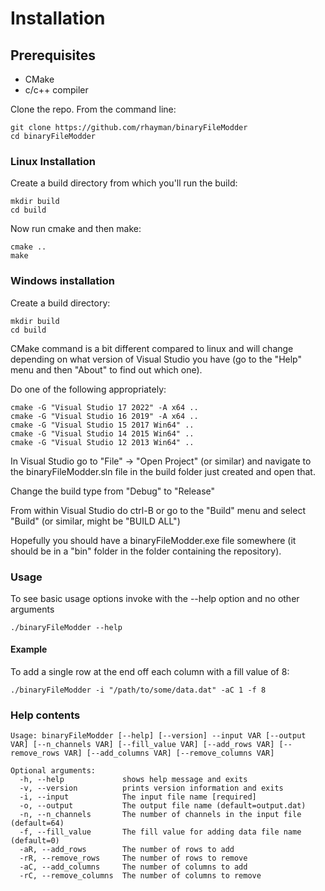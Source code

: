 # Installation

## Prerequisites

- CMake
- c/c++ compiler

Clone the repo. From the command line:

```
git clone https://github.com/rhayman/binaryFileModder
cd binaryFileModder
```

### Linux Installation

Create a build directory from which you'll run the build:

```
mkdir build
cd build
```

Now run cmake and then make:

```
cmake ..
make
```

### Windows installation

Create a build directory:

```
mkdir build
cd build
```

CMake command is a bit different compared to linux and will change depending on what version of Visual Studio you have (go to the "Help" menu and then "About" to find out which one).

Do one of the following appropriately:

```
cmake -G "Visual Studio 17 2022" -A x64 ..
cmake -G "Visual Studio 16 2019" -A x64 ..
cmake -G "Visual Studio 15 2017 Win64" ..
cmake -G "Visual Studio 14 2015 Win64" ..
cmake -G "Visual Studio 12 2013 Win64" ..
```

In Visual Studio go to "File" -> "Open Project" (or similar) and navigate to the binaryFileModder.sln file in the build folder just created and open that.

Change the build type from "Debug" to "Release"

From within Visual Studio do ctrl-B or go to the "Build" menu and select "Build" (or similar, might be "BUILD ALL")

Hopefully you should have a binaryFileModder.exe file somewhere (it should be in a "bin" folder in the folder containing the repository).

### Usage

To see basic usage options invoke with the --help option and no other arguments

```
./binaryFileModder --help
```

#### Example
To add a single row at the end off each column with a fill value of 8:

```
./binaryFileModder -i "/path/to/some/data.dat" -aC 1 -f 8
```

### Help contents

```
Usage: binaryFileModder [--help] [--version] --input VAR [--output VAR] [--n_channels VAR] [--fill_value VAR] [--add_rows VAR] [--remove_rows VAR] [--add_columns VAR] [--remove_columns VAR]

Optional arguments:
  -h, --help             shows help message and exits 
  -v, --version          prints version information and exits 
  -i, --input            The input file name [required]
  -o, --output           The output file name (default=output.dat) 
  -n, --n_channels       The number of channels in the input file (default=64) 
  -f, --fill_value       The fill value for adding data file name (default=0) 
  -aR, --add_rows        The number of rows to add 
  -rR, --remove_rows     The number of rows to remove 
  -aC, --add_columns     The number of columns to add 
  -rC, --remove_columns  The number of columns to remove 
```
